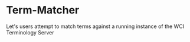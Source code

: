 # Term-Matcher
Let's users attempt to match terms against a running instance of the WCI Terminology Server 
